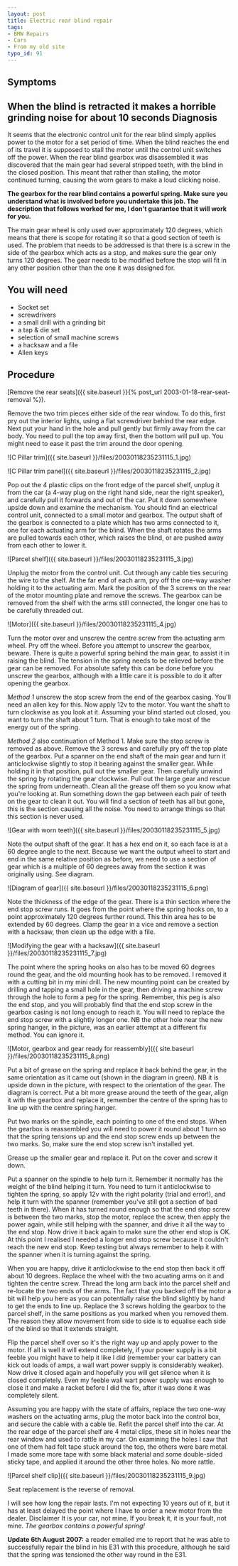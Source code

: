 ```yaml
---
layout: post
title: Electric rear blind repair
tags:
- BMW Repairs
- Cars
- From my old site
typo_id: 91
---
```

Symptoms
--------
When the blind is retracted it makes a horrible grinding noise for about 10 seconds
Diagnosis
---------
It seems that the electronic control unit for the rear blind simply applies power to the motor for a set period of time. When the blind reaches the end of its travel it is supposed to stall the motor until the control unit switches off the power.
When the rear blind gearbox was disassembled it was discovered that the main gear had several stripped teeth, with the blind in the closed position. This meant that rather than stalling, the motor continued turning, causing the worn gears to make a loud clicking noise.
<!-- read more -->
**The gearbox for the rear blind contains a powerful spring. Make sure you understand what is involved before you undertake this job. The description that follows worked for me, I don't guarantee that it will work for you.**

The main gear wheel is only used over approximately 120 degrees, which means that there is scope for rotating it so that a good section of teeth is used. The problem that needs to be addressed is that there is a screw in the side of the gearbox which acts as a stop, and makes sure the gear only turns 120 degrees. The gear needs to be modified before the stop will fit in any other position other than the one it was designed for.

You will need
-------------

* Socket set
* screwdrivers
* a small drill with a grinding bit
* a tap & die set
* selection of small machine screws
* a hacksaw and a file
* Allen keys

Procedure
---------
[Remove the rear seats]({{ site.baseurl }}{% post_url 2003-01-18-rear-seat-removal %}).

Remove the two trim pieces either side of the rear window. To do this, first pry out the interior lights, using a flat screwdriver behind the rear edge. Next put your hand in the hole and pull gently but firmly away from the car body. You need to pull the top away first, then the bottom will pull up. You might need to ease it past the trim around the door opening.

![C Pillar trim]({{ site.baseurl }}/files/20030118235231115_1.jpg)

![C Pillar trim panel]({{ site.baseurl }}/files/20030118235231115_2.jpg)

Pop out the 4 plastic clips on the front edge of the parcel shelf, unplug it from the car (a 4-way plug on the right hand side, near the right speaker), and carefully pull it forwards and out of the car.
Put it down somewhere upside down and examine the mechanism. You should find an electrical control unit, connected to a small motor and gearbox. The output shaft of the gearbox is connected to a plate which has two arms connected to it, one for each actuating arm for the blind. When the shaft rotates the arms are pulled towards each other, which raises the blind, or are pushed away from each other to lower it.

![Parcel shelf]({{ site.baseurl }}/files/20030118235231115_3.jpg)

Unplug the motor from the control unit. Cut through any cable ties securing the wire to the shelf. At the far end of each arm, pry off the one-way washer holding it to the actuating arm.
Mark the position of the 3 screws on the rear of the motor mounting plate and remove the screws. The gearbox can be removed from the shelf with the arms still connected, the longer one has to be carefully threaded out.

![Motor]({{ site.baseurl }}/files/20030118235231115_4.jpg)

Turn the motor over and unscrew the centre screw from the actuating arm wheel. Pry off the wheel.
Before you attempt to unscrew the gearbox, beware. There is quite a powerful spring behind the main gear, to assist it in raising the blind. The tension in the spring needs to be relieved before the gear can be removed. For absolute safety this can be done before you unscrew the gearbox, although with a little care it is possible to do it after opening the gearbox.

*Method 1* unscrew the stop screw from the end of the gearbox casing. You'll need an allen key for this. Now apply 12v to the motor. You want the shaft to turn clockwise as you look at it. Assuming your blind started out closed, you want to turn the shaft about 1 turn. That is enough to take most of the energy out of the spring.

*Method 2* also continuation of Method 1. Make sure the stop screw is removed as above. Remove the 3 screws and carefully pry off the top plate of the gearbox. Put a spanner on the end shaft of the main gear and turn it anticlockwise slightly to stop it bearing against the smaller gear. While holding it in that position, pull out the smaller gear. Then carefully unwind the spring by rotating the gear clockwise.
Pull out the large gear and rescue the spring from underneath. Clean all the grease off them so you know what you're looking at. Run something down the gap between each pair of teeth on the gear to clean it out. You will find a section of teeth has all but gone, this is the section causing all the noise. You need to arrange things so that this section is never used.

![Gear with worn teeth]({{ site.baseurl }}/files/20030118235231115_5.jpg)

Note the output shaft of the gear. It has a hex end on it, so each face is at a 60 degree angle to the next. Because we want the output wheel to start and end in the same relative position as before, we need to use a section of gear which is a multiple of 60 degrees away from the section it was originally using. See diagram.

![Diagram of gear]({{ site.baseurl }}/files/20030118235231115_6.png)

Note the thickness of the edge of the gear. There is a thin section where the end stop screw runs. It goes from the point where the spring hooks on, to a point approximately 120 degrees further round. This thin area has to be extended by 60 degrees. Clamp the gear in a vice and remove a section with a hacksaw, then clean up the edge with a file.

![Modifying the gear with a hacksaw]({{ site.baseurl }}/files/20030118235231115_7.jpg)

The point where the spring hooks on also has to be moved 60 degrees round the gear, and the old mounting hook has to be removed. I removed it with a cutting bit in my mini drill.
The new mounting point can be created by drilling and tapping a small hole in the gear, then driving a machine screw through the hole to form a peg for the spring. Remember, this peg is also the end stop, and you will probably find that the end stop screw in the gearbox casing is not long enough to reach it. You will need to replace the end stop screw with a slightly longer one. NB the other hole near the new spring hanger, in the picture, was an earlier attempt at a different fix method. You can ignore it.

![Motor, gearbox and gear ready for reassembly]({{ site.baseurl }}/files/20030118235231115_8.png)

Put a bit of grease on the spring and replace it back behind the gear, in the same orientation as it came out (shown in the diagram in green). NB it is upside down in the picture, with respect to the orientation of the gear. The diagram is correct. Put a bit more grease around the teeth of the gear, align it with the gearbox and replace it, remember the centre of the spring has to line up with the centre spring hanger.

Put two marks on the spindle, each pointing to one of the end stops. When the gearbox is reassembled you will need to power it round about 1 turn so that the spring tensions up and the end stop screw ends up between the two marks. So, make sure the end stop screw isn't installed yet.

Grease up the smaller gear and replace it. Put on the cover and screw it down.

Put a spanner on the spindle to help turn it. Remember it normally has the weight of the blind helping it turn. You need to turn it anticlockwise to tighten the spring, so apply 12v with the right polarity (trial and error!), and help it turn with the spanner (remember you've still got a section of bad teeth in there). When it has turned round enough so that the end stop screw is between the two marks, stop the motor, replace the screw, then apply the power again, while still helping with the spanner, and drive it all the way to the end stop. Now drive it back again to make sure the other end stop is OK. At this point I realised I needed a longer end stop screw because it couldn't reach the new end stop. Keep testing but always remember to help it with the spanner when it is turning against the spring.

When you are happy, drive it anticlockwise to the end stop then back it off about 10 degrees. Replace the wheel with the two acuating arms on it and tighten the centre screw. Thread the long arm back into the parcel shelf and re-locate the two ends of the arms. The fact that you backed off the motor a bit will help you here as you can potentially raise the blind slightly by hand to get the ends to line up.
Replace the 3 screws holding the gearbox to the parcel shelf, in the same positions as you marked when you removed them. The reason they allow movement from side to side is to equalise each side of the blind so that it extends straight.

Flip the parcel shelf over so it's the right way up and apply power to the motor. If all is well it will extend completely, if your power supply is a bit feeble you might have to help it like I did (remember your car battery can kick out loads of amps, a wall wart power supply is considerably weaker).
Now drive it closed again and hopefully you will get silence when it is closed completely. Even my feeble wall wart power supply was enough to close it and make a racket before I did the fix, after it was done it was completely silent.

Assuming you are happy with the state of affairs, replace the two one-way washers on the actuating arms, plug the motor back into the control box, and secure the cable with a cable tie.
Refit the parcel shelf into the car. At the rear edge of the parcel shelf are 4 metal clips, these sit in holes near the rear window and used to rattle in my car. On examining the holes I saw that one of them had felt tape stuck around the top, the others were bare metal. I made some more tape with some black material and some double-sided sticky tape, and applied it around the other three holes. No more rattle.

![Parcel shelf clip]({{ site.baseurl }}/files/20030118235231115_9.jpg)

Seat replacement is the reverse of removal.

I will see how long the repair lasts. I'm not expecting 10 years out of it, but it has at least delayed the point where I have to order a new motor from the dealer.
Disclaimer
It is your car, not mine. If you break it, it is your fault, not mine. *The gearbox contains a powerful spring!*

__Update 6th August 2007:__ a reader emailed me to report that he was able to successfully repair the blind in his E31 with this procedure, although he said that the spring was tensioned the other way round in the E31.
